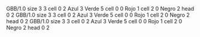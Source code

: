 <gs-board> GBB/1.0
size 3 3
cell 0 2 Azul 3 Verde 5 
cell 0 0 Rojo 1 
cell 2 0 Negro 2 
head 0 2
 </gs-board>
<gs-board> GBB/1.0
size 3 3
cell 0 2 Azul 3 Verde 5 
cell 0 0 Rojo 1 
cell 2 0 Negro 2 
head 0 2
 </gs-board>
<gs-board> GBB/1.0
size 3 3
cell 0 2 Azul 3 Verde 5 
cell 0 0 Rojo 1 
cell 2 0 Negro 2 
head 0 2
 </gs-board>